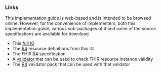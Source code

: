 ### Links

This implementation guide is web-based and is intended to be browsed online.  However, for the convenience of implementers, both this implementation guide, various sub-packages of it and some of the source specifications are available for download.

* This [full IG](full-ig.zip)
* The [R4](definitions.json.zip) resource definitions from this IG
* The FHIR [R4]({{site.data.fhir.path}}fhir-spec.zip) specification
* A [validator]({{site.data.fhir.path}}validator.zip) that can be used to check FHIR resource instance validity
* The [R4](validator.pack) validator pack that can be used with that validator

<!-- Todo: SMART App, reference implementations -->